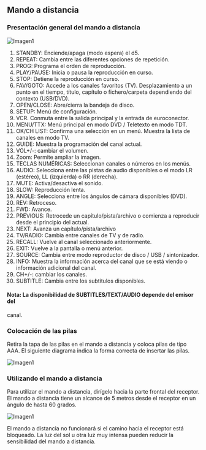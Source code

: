 ## Mando a distancia
### Presentación general del mando a distancia

![Imagen1](http://static.energysistem.com/images/manuals/42028/535658cbd805c.jpg)

1. STANDBY: Enciende/apaga (modo espera) el d5.
2. REPEAT: Cambia entre las diferentes opciones de repetición.
3. PROG: Programa el orden de reproducción.
4. PLAY/PAUSE: Inicia o pausa la reproducción en curso.
5. STOP: Detiene la reproducción en curso.
6. FAV/GOTO: Accede a los canales favoritos (TV). Desplazamiento a un
punto en el tiempo, título, capítulo o fichero/carpeta dependiendo del
contexto (USB/DVD).
7. OPEN/CLOSE: Abre/cierra la bandeja de disco.
8. SETUP: Menú de configuración.
9. VCR. Conmuta entre la salida principal y la entrada de euroconector.
10. MENU/TTX: Menú principal en modo DVD / Teletexto en modo TDT.
11. OK/CH LIST: Confirma una selección en un menú. Muestra la lista de
canales en modo TV.
12. GUIDE: Muestra la programación del canal actual.
13. VOL+/-: cambiar el volumen.
14. Zoom: Permite ampliar la imagen.
15. TECLAS NUMÉRICAS: Seleccionan canales o números en los menús.
16. AUDIO: Selecciona entre las pistas de audio disponibles o el modo LR
(estéreo), LL (izquierda) o RR (derecha).
17. MUTE: Activa/desactiva el sonido.
18. SLOW: Reproducción lenta.
19. ANGLE: Selecciona entre los ángulos de cámara disponibles (DVD).
20. REV: Retroceso.
21. FWD: Avance.
22. PREVIOUS: Retrocede un capítulo/pista/archivo o comienza a reproducir
desde el principio del actual.
23. NEXT: Avanza un capítulo/pista/archivo
24. TV/RADIO: Cambia entre canales de TV y de radio.
25. RECALL: Vuelve al canal seleccionado anteriormente.
26. EXIT: Vuelve a la pantalla o menú anterior.
27. SOURCE: Cambia entre modo reproductor de disco / USB / sintonizador.
28. INFO: Muestra la información acerca del canal que se está viendo o
información adicional del canal.
29. CH+/-: cambiar los canales.
30. SUBTITLE: Cambia entre los subtítulos disponibles.

#### Nota: La disponibilidad de SUBTITLES/TEXT/AUDIO depende del emisor del
canal.

### Colocación de las pilas

Retira la tapa de las pilas en el mando a distancia y coloca pilas de tipo AAA.
El siguiente diagrama indica la forma correcta de insertar las pilas.

![Imagen1](http://static.energysistem.com/images/manuals/42028/535677c71d9e9.jpg)

### Utilizando el mando a distancia

Para utilizar el mando a distancia, dirígelo hacia la parte frontal del receptor.
El mando a distancia tiene un alcance de 5 metros desde el receptor en un ángulo de hasta 60
grados.

![Imagen1](http://static.energysistem.com/images/manuals/42028/53567865ad46a.jpg)

El mando a distancia no funcionará si el camino hacia el receptor está bloqueado.
La luz del sol u otra luz muy intensa pueden reducir la sensibilidad del mando a distancia.

